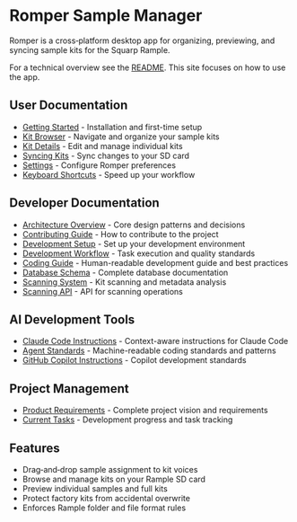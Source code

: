 <!-- 
layout: default
title: Romper Sample Manager
-->

# Romper Sample Manager

Romper is a cross‑platform desktop app for organizing, previewing, and syncing sample kits for the Squarp Rample.

For a technical overview see the [README](../README.md). This site focuses on how to use the app.

## User Documentation

- [Getting Started](./user/getting-started.md) - Installation and first-time setup
- [Kit Browser](./user/kit-browser.md) - Navigate and organize your sample kits
- [Kit Details](./user/kit-details.md) - Edit and manage individual kits
- [Syncing Kits](./user/syncing.md) - Sync changes to your SD card
- [Settings](./user/settings.md) - Configure Romper preferences
- [Keyboard Shortcuts](./user/keyboard-shortcuts.md) - Speed up your workflow

## Developer Documentation

- [Architecture Overview](./developer/architecture.md) - Core design patterns and decisions
- [Contributing Guide](./developer/contributing.md) - How to contribute to the project
- [Development Setup](./developer/development.md) - Set up your development environment
- [Development Workflow](./developer/development-workflow.md) - Task execution and quality standards
- [Coding Guide](./developer/coding-guide.md) - Human-readable development guide and best practices
- [Database Schema](./developer/romper-db.md) - Complete database documentation
- [Scanning System](./developer/scanning-system.md) - Kit scanning and metadata analysis
- [Scanning API](./developer/scanning-api.md) - API for scanning operations

## AI Development Tools

- [Claude Code Instructions](../CLAUDE.md) - Context-aware instructions for Claude Code
- [Agent Standards](../.agent/) - Machine-readable coding standards and patterns
- [GitHub Copilot Instructions](../.github/copilot-instructions.md) - Copilot development standards

## Project Management

- [Product Requirements](../tasks/PRD.md) - Complete project vision and requirements
- [Current Tasks](../tasks/tasks-PRD.md) - Development progress and task tracking

## Features

- Drag‑and‑drop sample assignment to kit voices
- Browse and manage kits on your Rample SD card
- Preview individual samples and full kits
- Protect factory kits from accidental overwrite
- Enforces Rample folder and file format rules

